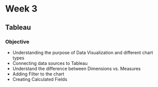 # Week 3
## Tableau
### Objective
  - Understanding the purpose of Data Visualization and different chart types
  - Connecting data sources to Tableau
  - Understand the difference between Dimensions vs. Measures
  - Adding Filter to the chart
  - Creating Calculated Fields
